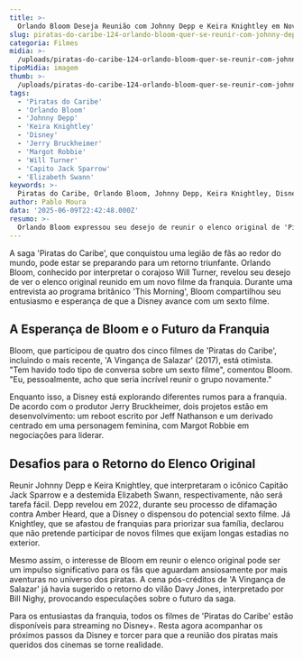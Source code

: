 ```yaml
---
title: >-
  Orlando Bloom Deseja Reunião com Johnny Depp e Keira Knightley em Novo 'Piratas do Caribe'
slug: piratas-do-caribe-124-orlando-bloom-quer-se-reunir-com-johnny-depp-e-keira-knightley-em-novo-filme-da-franquia
categoria: Filmes
midia: >-
  /uploads/piratas-do-caribe-124-orlando-bloom-quer-se-reunir-com-johnny-depp-e-keira-knightley-em-novo-filme-da-franquia-thumb.webp
tipoMidia: imagem
thumb: >-
  /uploads/piratas-do-caribe-124-orlando-bloom-quer-se-reunir-com-johnny-depp-e-keira-knightley-em-novo-filme-da-franquia-thumb.webp
tags:
  - 'Piratas do Caribe'
  - 'Orlando Bloom'
  - 'Johnny Depp'
  - 'Keira Knightley'
  - 'Disney'
  - 'Jerry Bruckheimer'
  - 'Margot Robbie'
  - 'Will Turner'
  - 'Capito Jack Sparrow'
  - 'Elizabeth Swann'
keywords: >-
  Piratas do Caribe, Orlando Bloom, Johnny Depp, Keira Knightley, Disney, Jerry Bruckheimer, Margot Robbie, Will Turner, Capitão Jack Sparrow, Elizabeth Swann
author: Pablo Moura
data: '2025-06-09T22:42:48.000Z'
resumo: >-
  Orlando Bloom expressou seu desejo de reunir o elenco original de 'Piratas do Caribe' para um possível sexto filme da franquia. Enquanto isso, a Disney ainda não decidiu o rumo dos próximos projetos.
---
```


A saga 'Piratas do Caribe', que conquistou uma legião de fãs ao redor do mundo, pode estar se preparando para um retorno triunfante. Orlando Bloom, conhecido por interpretar o corajoso Will Turner, revelou seu desejo de ver o elenco original reunido em um novo filme da franquia. Durante uma entrevista ao programa britânico 'This Morning', Bloom compartilhou seu entusiasmo e esperança de que a Disney avance com um sexto filme.

## A Esperança de Bloom e o Futuro da Franquia

Bloom, que participou de quatro dos cinco filmes de 'Piratas do Caribe', incluindo o mais recente, 'A Vingança de Salazar' (2017), está otimista. "Tem havido todo tipo de conversa sobre um sexto filme", comentou Bloom. "Eu, pessoalmente, acho que seria incrível reunir o grupo novamente."

Enquanto isso, a Disney está explorando diferentes rumos para a franquia. De acordo com o produtor Jerry Bruckheimer, dois projetos estão em desenvolvimento: um reboot escrito por Jeff Nathanson e um derivado centrado em uma personagem feminina, com Margot Robbie em negociações para liderar.

## Desafios para o Retorno do Elenco Original

Reunir Johnny Depp e Keira Knightley, que interpretaram o icônico Capitão Jack Sparrow e a destemida Elizabeth Swann, respectivamente, não será tarefa fácil. Depp revelou em 2022, durante seu processo de difamação contra Amber Heard, que a Disney o dispensou do potencial sexto filme. Já Knightley, que se afastou de franquias para priorizar sua família, declarou que não pretende participar de novos filmes que exijam longas estadias no exterior.

Mesmo assim, o interesse de Bloom em reunir o elenco original pode ser um impulso significativo para os fãs que aguardam ansiosamente por mais aventuras no universo dos piratas. A cena pós-créditos de 'A Vingança de Salazar' já havia sugerido o retorno do vilão Davy Jones, interpretado por Bill Nighy, provocando especulações sobre o futuro da saga.

Para os entusiastas da franquia, todos os filmes de 'Piratas do Caribe' estão disponíveis para streaming no Disney+. Resta agora acompanhar os próximos passos da Disney e torcer para que a reunião dos piratas mais queridos dos cinemas se torne realidade.